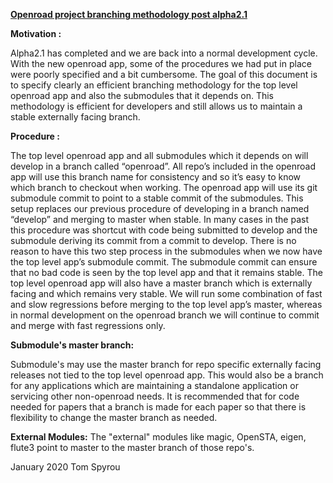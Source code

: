 **<span style="text-decoration:underline;">Openroad project branching methodology post alpha2.1</span>**

**Motivation :**

Alpha2.1 has completed and we are back into a normal development cycle. With the new openroad app, some of the procedures we had put in place were poorly specified and a bit cumbersome. The goal of this document is to specify clearly an efficient branching methodology for the top level openroad app and also the submodules that it depends on. This methodology is efficient for developers and still allows us to maintain a stable externally facing branch.

**Procedure :**

The top level openroad app and all submodules which it depends on will develop in a branch called “openroad”. All repo’s included in the openroad app will use this branch name for consistency and so it’s easy to know which branch to checkout when working. The openroad app will use its git submodule commit to point to a stable commit of the submodules. This setup replaces our previous procedure of developing in a branch named “develop” and merging to master when stable. In many cases in the past this procedure was shortcut with code being submitted to develop and the submodule deriving its commit from a commit to develop. There is no reason to have this two step process in the submodules when we now have the top level app’s submodule commit. The submodule commit can ensure that no bad code is seen by the top level app and that it remains stable. The top level openroad app will also have a master branch which is externally facing and which remains very stable. We will run some combination of fast and slow regressions before merging to the top level app’s master, whereas in normal development on the openroad branch we will continue to commit and merge with fast regressions only.

**Submodule's master branch:**

Submodule's may use the master branch for repo specific externally facing releases not tied to the top level openroad app. This would also be a branch for any applications which are maintaining a standalone application or servicing other non-openroad needs. It is recommended that for code needed for papers that a branch is made for each paper so that there is flexibility to change the master branch as needed.

**External Modules:**
The "external" modules like magic, OpenSTA, eigen, flute3 point to master to the master branch of those repo's.

January 2020
Tom Spyrou
